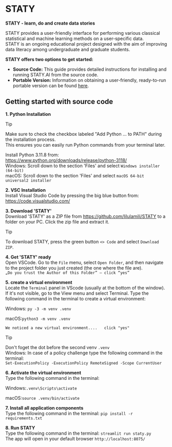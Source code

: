 # STATY
**STATY - learn, do and create data stories**

STATY provides a user-friendly interface for performing various classical statistical and machine learning methods on a user-specific data.   
STATY is an ongoing educational project designed with the aim of improving data literacy among undergraduate and graduate students.

**STATY offers two options to get started:**

* **Source Code:** This guide provides detailed instructions for installing and running STATY.AI from the source code. 
* **Portable Version:** Information on obtaining a user-friendly, ready-to-run portable version can be found [here](https://github.com/lilulamili/STATY/wiki/STATY).


## Getting started with source code 

**1. Python Installation**    
> [!TIP]
> Make sure to check the checkbox labeled "Add Python ... to PATH" during the installation process.  
  This ensures you can easily run Python commands from your terminal later.  
   
   Install Python 3.11.8 from: https://www.python.org/downloads/release/python-3118/  
   Windows: Scroll down to the section 'Files' and select `Windows installer (64-bit)`  
   macOS: Scroll down to the section 'Files' and select `macOS 64-bit universal2 installer`

**2. VSC Installation**   
       Install Visual Studio Code by pressing the big blue button from: https://code.visualstudio.com/

**3. Download 'STATY'**   
  Download 'STATY' as a ZIP file from https://github.com/lilulamili/STATY to a folder on your PC. Click the zip file and extract it.  
  > [!TIP]
> To download STATY, press the green button `<> Code` and select `Download ZIP`. 
      
**4. Get 'STATY' ready**  
   Open VSCode. Go to the `File` menu, select `Open Folder`, and then navigate to the project folder you just created (the one where the file are).  
   `„Do you trust the Author of this Folder” – click “yes”`

**5. create a virtual environment**   
   Locate the `Terminal` panel in VScode (usually at the bottom of the window). If it's not visible, go to the View menu and select Terminal. Type the following command in the terminal to create a virtual environment:

   Windows: `py -3 -m venv .venv`

   macOS:`python3 -m venv .venv `  
   
   `We noticed a new virtual environment....   click "yes"`
   
   > [!TIP]
   > Don't foget the dot before the second venv `.venv`  
> Windows: In case of a policy challenge type the following command in the terminal:   
`Set-ExecutionPolicy -ExecutionPolicy RemoteSigned -Scope CurrentUser`

**6. Activate the virtual environment**   
  Type the following command in the terminal:

  Windows:`.venv\Scripts\activate`

  macOS:`source .venv/bin/activate` 

**7. Install all application components**   
   Type the following command in the terminal: `pip install -r requirements.txt`

**8. Run STATY**   
   Type the following command in the terminal: `streamlit run staty.py`  
   The app will open in your default browser `http://localhost:8075/`
